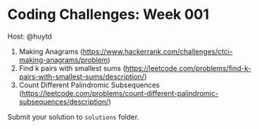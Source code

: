 # Coding Challenges: Week 001

Host: @huytd

1. Making Anagrams (https://www.hackerrank.com/challenges/ctci-making-anagrams/problem)
2. Find k pairs with smallest sums (https://leetcode.com/problems/find-k-pairs-with-smallest-sums/description/)
3. Count Different Palindromic Subsequences (https://leetcode.com/problems/count-different-palindromic-subsequences/description/)

Submit your solution to `solutions` folder.
